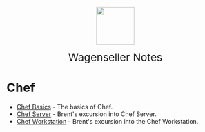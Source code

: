 <img
    src="./assets/img/bailey.jpg"
    width="88"
    style="display: block; width: 88px; margin: auto; margin-bottom: 1em"
/><span style="display: block; text-align: center; font-size: 1.75em;"> Wagenseller Notes </span>

# Chef    
- [Chef Basics](/learn_to_code/chef/chef_basics) - The basics of Chef.  
- [Chef Server](/learn_to_code/chef/chef_server) - Brent's excursion into Chef Server.  
- [Chef Workstation](/learn_to_code/chef/chef_workstation) - Brent's excursion into the Chef Workstation.  
